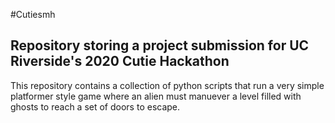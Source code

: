 #Cutiesmh

## Repository storing a project submission for UC Riverside's 2020 Cutie Hackathon

This repository contains a collection of python scripts that run a very simple platformer style game where an alien must manuever a level filled with ghosts to reach a set of doors to escape.
